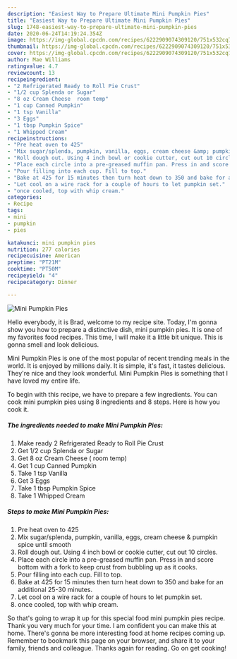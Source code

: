 ```yaml
---
description: "Easiest Way to Prepare Ultimate Mini Pumpkin Pies"
title: "Easiest Way to Prepare Ultimate Mini Pumpkin Pies"
slug: 1748-easiest-way-to-prepare-ultimate-mini-pumpkin-pies
date: 2020-06-24T14:19:24.354Z
image: https://img-global.cpcdn.com/recipes/6222909074309120/751x532cq70/mini-pumpkin-pies-recipe-main-photo.jpg
thumbnail: https://img-global.cpcdn.com/recipes/6222909074309120/751x532cq70/mini-pumpkin-pies-recipe-main-photo.jpg
cover: https://img-global.cpcdn.com/recipes/6222909074309120/751x532cq70/mini-pumpkin-pies-recipe-main-photo.jpg
author: Mae Williams
ratingvalue: 4.7
reviewcount: 13
recipeingredient:
- "2 Refrigerated Ready to Roll Pie Crust"
- "1/2 cup Splenda or Sugar"
- "8 oz Cream Cheese  room temp"
- "1 cup Canned Pumpkin"
- "1 tsp Vanilla"
- "3 Eggs"
- "1 tbsp Pumpkin Spice"
- "1 Whipped Cream"
recipeinstructions:
- "Pre heat oven to 425"
- "Mix sugar/splenda, pumpkin, vanilla, eggs, cream cheese &amp; pumpkin spice until smooth"
- "Roll dough out. Using 4 inch bowl or cookie cutter, cut out 10 circles."
- "Place each circle into a pre-greased muffin pan. Press in and score bottom with a fork to keep crust from bubbling up as it cooks."
- "Pour filling into each cup. Fill to top."
- "Bake at 425 for 15 minutes then turn heat down to 350 and bake for an additional 25-30 minutes."
- "Let cool on a wire rack for a couple of hours to let pumpkin set."
- "once cooled, top with whip cream."
categories:
- Recipe
tags:
- mini
- pumpkin
- pies

katakunci: mini pumpkin pies 
nutrition: 277 calories
recipecuisine: American
preptime: "PT21M"
cooktime: "PT50M"
recipeyield: "4"
recipecategory: Dinner

---
```



![Mini Pumpkin Pies](https://img-global.cpcdn.com/recipes/6222909074309120/751x532cq70/mini-pumpkin-pies-recipe-main-photo.jpg)

Hello everybody, it is Brad, welcome to my recipe site. Today, I'm gonna show you how to prepare a distinctive dish, mini pumpkin pies. It is one of my favorites food recipes. This time, I will make it a little bit unique. This is gonna smell and look delicious.



Mini Pumpkin Pies is one of the most popular of recent trending meals in the world. It is enjoyed by millions daily. It is simple, it's fast, it tastes delicious. They're nice and they look wonderful. Mini Pumpkin Pies is something that I have loved my entire life.


To begin with this recipe, we have to prepare a few ingredients. You can cook mini pumpkin pies using 8 ingredients and 8 steps. Here is how you cook it.

<!--inarticleads1-->

##### The ingredients needed to make Mini Pumpkin Pies:

1. Make ready 2 Refrigerated Ready to Roll Pie Crust
1. Get 1/2 cup Splenda or Sugar
1. Get 8 oz Cream Cheese ( room temp)
1. Get 1 cup Canned Pumpkin
1. Take 1 tsp Vanilla
1. Get 3 Eggs
1. Take 1 tbsp Pumpkin Spice
1. Take 1 Whipped Cream




<!--inarticleads2-->

##### Steps to make Mini Pumpkin Pies:

1. Pre heat oven to 425
1. Mix sugar/splenda, pumpkin, vanilla, eggs, cream cheese &amp; pumpkin spice until smooth
1. Roll dough out. Using 4 inch bowl or cookie cutter, cut out 10 circles.
1. Place each circle into a pre-greased muffin pan. Press in and score bottom with a fork to keep crust from bubbling up as it cooks.
1. Pour filling into each cup. Fill to top.
1. Bake at 425 for 15 minutes then turn heat down to 350 and bake for an additional 25-30 minutes.
1. Let cool on a wire rack for a couple of hours to let pumpkin set.
1. once cooled, top with whip cream.




So that's going to wrap it up for this special food mini pumpkin pies recipe. Thank you very much for your time. I am confident you can make this at home. There's gonna be more interesting food at home recipes coming up. Remember to bookmark this page on your browser, and share it to your family, friends and colleague. Thanks again for reading. Go on get cooking!
